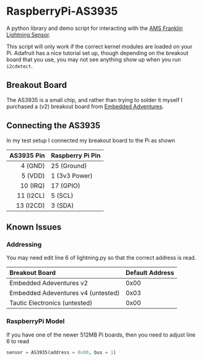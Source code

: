 RaspberryPi-AS3935
==================

A python library and demo script for interacting with the
[AMS Franklin Lightning Sensor](http://www.ams.com/eng/Products/RF-Products/Lightning-Sensor/AS3935).

This script will only work if the correct kernel modules are loaded
on your Pi.  Adafruit has a nice tutorial set up, though depending on
the breakout board that you use, you may not see anything show up when
you run `i2cdetect`.


## Breakout Board

The AS3935 is a small chip, and rather than trying to solder it myself
I purchased a (v2) breakout board from [Embedded Adventures](http://www.embeddedadventures.com/as3935_lightning_sensor_module_mod-1016.html).


## Connecting the AS3935

In my test setup I connected my breakout board to the Pi as shown

| AS3935 Pin | Raspberry Pi Pin |
| ---------: | :--------------- |
| 4 (GND)    | 25 (Ground)      |
| 5 (VDD)    | 1 (3v3 Power)    |
| 10 (IRQ)   | 17 (GPIO)        |
| 11 (I2CL)  | 5 (SCL)          |
| 13 (I2CD)  | 3 (SDA)          |

## Known Issues

### Addressing 

You may need edit line 6 of lightning.py so that the correct address is read.

| Breakout Board | Default Address |
| :------------- | :-------------- |
| Embedded Adeventures v2 | 0x00 |
| Embedded Adeventures v4 (untested) | 0x03 |
| Tautic Electronics (untested) | 0x00 |

### RaspberryPi Model

If you have one of the newer 512MB Pi boards, then you need to adjust line 6
to read
```python
sensor = AS3935(address = 0x00, bus = 1)
```
